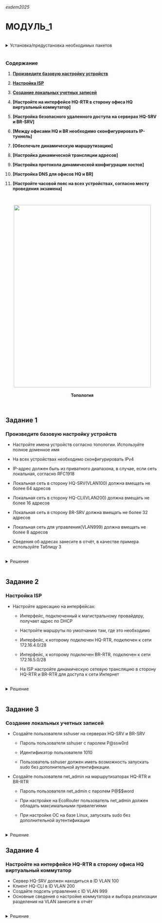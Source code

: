*exdem2025*
###
# МОДУЛЬ_1

<br/>

<details>
<summary>Установка/предустановка необходимых пакетов</summary>

 1.Нужно поставить галочку в "Система управления NetworkManager" в категории "Система управления сетевыми интерфейсами" для работы с утилитой "nmcli"
 <p align="center">
  <img width="1080" height="720" src="https://github.com/HatKodGor/exdem2025/blob/main/2.png"
<p\>
<p align="center"><strong>NM</strong></p>

2. В ALT Linux Server/JeOS(если необходимо и будет возможность устанавливать пакеты)
  -  apt-get update - обновление репозиториев пакетов
  -  apt-get install nano - текстовый редактор
  -  apt-get install NetworkManager-tui NetworkManager-cli - работа с сетевыми интерфейсами

<br/>


</details>

<br/>

### Содержание

1. **[Произведите базовую настройку устройств](https://github.com/HatKodGor/exdem2025/blob/main/README.md#%D0%BF%D1%80%D0%BE%D0%B8%D0%B7%D0%B2%D0%B5%D0%B4%D0%B8%D1%82%D0%B5-%D0%B1%D0%B0%D0%B7%D0%BE%D0%B2%D1%83%D1%8E-%D0%BD%D0%B0%D1%81%D1%82%D1%80%D0%BE%D0%B9%D0%BA%D1%83-%D1%83%D1%81%D1%82%D1%80%D0%BE%D0%B9%D1%81%D1%82%D0%B2)**

2. **[Настройка ISP](https://github.com/HatKodGor/exdem2025?tab=readme-ov-file#%D0%B7%D0%B0%D0%B4%D0%B0%D0%BD%D0%B8%D0%B5-2)**
  
3. **[Создание локальных учетных записей](https://github.com/HatKodGor/exdem2025?tab=readme-ov-file#%D0%B7%D0%B0%D0%B4%D0%B0%D0%BD%D0%B8%D0%B5-3)**
  
4. **[Настройте на интерфейсе HQ-RTR в сторону офиса HQ виртуальный коммутатор]**
   
5. **[Настройка безопасного удаленного доступа на серверах HQ-SRV и BR-SRV]**
  
6. **[Между офисами HQ и BR необходимо сконфигурировать IP-туннель]**

7. **[Обеспечьте динамическую маршрутизацию]**

8. **[Настройка динамической трансляции адресов]**

9. **[Настройка протокола динамической конфигурации хостов]**

10. **[Настройка DNS для офисов HQ и BR]**

11. **[Настройте часовой пояс на всех устройствах, согласно месту проведения экзамена]**

<br/>

<p align="center">
  <img width="450" height="600" src="https://github.com/user-attachments/assets/8ee209f5-6fed-4f03-bbe3-e202155957b3"
<p\>
<p align="center"><strong>Топология</strong></p>

<br/>

## Задание 1

### Произведите базовую настройку устройств

- Настройте имена устройств согласно топологии. Используйте полное доменное имя

- На всех устройствах необходимо сконфигурировать IPv4

- IP-адрес должен быть из приватного диапазона, в случае, если сеть локальная, согласно RFC1918

- Локальная сеть в сторону HQ-SRV(VLAN100) должна вмещать не более 64 адресов

- Локальная сеть в сторону HQ-CLI(VLAN200) должна вмещать не более 16 адресов

- Локальная сеть в сторону BR-SRV должна вмещать не более 32 адресов

- Локальная сеть для управления(VLAN999) должна вмещать не более 8 адресов

- Сведения об адресах занесите в отчёт, в качестве примера используйте Таблицу 3

<br/>

<details>
<summary>Решение</summary>
<br/>

**Полное доменное имя можно посмотреть в таблице для [Задания 10](https://github.com/damh66/demo2025/tree/main/module1#%D0%B7%D0%B0%D0%B4%D0%B0%D0%BD%D0%B8%D0%B5-10)**

<br/>

#### Настройка имен устройств на ALT Linux
```yml
hostnamectl set-hostname <FQDN>; exec bash
```
> FQDN (Fully Qualified Domain Name) - полное доменное имя
> 
> `exec bash` - обновление оболочки

<br/>

#### Настройка имен устройств на EcoRouter

Переходим в режим конфигурации и прописываем следующее:
```yml
hostname <name>
```
> `<name>` - желаемое имя устройства

<br/>

<table align="center">
  <tr>
    <td align="center">Сеть</td>
    <td align="center">Адрес подсети</td>
    <td align="center">Пул-адресов</td>
  </tr>
  <tr>
    <td align="center">SRV-Net (VLAN 100)</td>
    <td align="center">192.168.0.0/26</td>
    <td align="center">192.168.0.1 - 192.168.0.62</td>
  </tr>
  <tr>
    <td align="center">CLI-Net (VLAN 200)</td>
    <td align="center">192.168.1.0/28</td>
    <td align="center">192.168.1.65 - 192.168.1.78</td>
  </tr>
  <tr>
    <td align="center">BR-Net</td>
    <td align="center">192.168.2.0/27</td>
    <td align="center">192.168.2.1 - 192.168.2.30</td>
  </tr>
  <tr>
    <td align="center">MGMT (VLAN 999)</td>
    <td align="center">192.168.99.0/29</td>
    <td align="center">192.168.99.1 - 192.168.99.6</td>
  </tr>
  <tr>
    <td align="center">ISP-HQ</td>
    <td align="center">172.16.4.0/28</td>
    <td align="center">172.16.4.1 - 172.16.4.14</td>
  </tr>
  <tr>
    <td align="center">ISP-BR</td>
    <td align="center">172.16.5.0/28</td>
    <td align="center">172.16.5.1 - 172.16.5.14</td>
  </tr>
</table>
<p align="center"><strong>Таблица подсетей</strong></p>

<br/>

- **Пример таблицы адресации:**

  | Имя Устройства | IPv4                    | Интерфейс      | NIC     | Шлюз        |
  |----------------|-------------------------|----------------|---------|-------------|
  | ISP            | NAT (inet)              | ens33          | Internet|             |
  |                | 172.16.4.14/28          | ens34          | ISP_HQ  |             |
  |                | 172.16.5.14/28          | ens35          | ISP_BR  |             |
  |________________|_________________________|________________|_________|_____________|
  | HQ-RTR         | 172.16.4.1/28           | toISP(ge0)     | ISP_HQ  | 172.16.4.14 |
  |                | 192.168.0.81/29         | vl999          |         |             |
  |                | 192.168.0.62/26         | vl100(ge1)     |         |             |
  |                | 192.168.1.78/28         | vl200(ge1)     | HQ_NET  |             |
  |                | 172.16.0.1/30           | GRE            | TUN     |             |
  |________________|_________________________|________________|_________|_____________|
  | HQ-SRV         | 192.168.0.2/26          | ens34.100@ens34| SRV_NET | 192.168.0.62|
  |________________|_________________________|________________|_________|_____________|
  | HQ-CLI         | 192.168.1.65/28 (DHCP)  | ens34.200@ens34| CLI_NET | 192.168.1.78|
  |________________|_________________________|________________|_________|_____________|
  | BR-RTR         | 172.16.5.1/28           | toISP(ge0)     | ISP_BR  | 172.16.5.14 |
  |                | 192.168.2.1/27          | toBRS_RV(ge1)  | BR_NET  |             |
  |                | 172.16.0.2/30           | GRE            | TUN     |             |
  |________________|_________________________|________________|_________|_____________|
  | BR-SRV         | 192.168.2.2/27          | ens34          | BR_NET  | 192.168.2.1 |

> Адресация для **ISP** взята из следующего задания

<br/>

#### Наcтройка IP-адресации на **HQ-SRV**, **BR-SRV**, **HQ-CLI** (настройка IP-адресации на **ISP** проводится в [следующем задании](https://github.com/damh66/demo2025/tree/main/module1#%D0%B7%D0%B0%D0%B4%D0%B0%D0%BD%D0%B8%D0%B5-2))

Приводим файлы **`options`**, **`ipv4address`**, **`ipv4route`** в директории **`/etc/net/ifaces/*имя интерфейса*/`** к следующему виду (в примере **HQ-SRV**):
```yml
BOOTPROTO=static
TYPE=eth
NM_CONTROLLED=no
DISABLED=no
CONFIG_IPV4=yes
```
> **`options`**

```yml
192.168.*.*/*
```
> **'ipv4address'**

```yml
default via 192.168.*.*/*
```
> **'ipv4route'**


<br/>

#### Настройка IP-адресации на EcoRouter

Настраиваем интерфейс на **HQ-RTR**, который смотрит в сторону **ISP**:

- Создаем логический интерфейс:
```yml
interface toISP
  ip address 172.16.4.2/28
```

- Настраиваем физический порт:
```yml
port ge0
  service-instance ge0/toISP
    encapsulation untagged
```

- Объединеняем порт с интерфейсом:
```yml
interface toISP
  connect port ge0 service-instance ge0/toISP
```

<br/>

Настраиваем интерфейсы на **HQ-RTR**, которые смотрят в сторону **HQ-SRV** и **HQ-CLI** (с разделением на VLAN):

- Создаем два интерфейса:
```yml
interface vl.100
  description "to hq-srv"
  ip address 192.168.0.62/26
!
interface vl.200
  description "to hq-cli"
  ip address 192.168.1.78/28
```

- Настраиваем порт:
```yml
port ge1
  service-instance vl.100
    encapsulation dot1q 100
    rewrite pop 1
  service-instance vl.200
    encapsulation dot1q 200
    rewrite pop 1
```

- Объединяем порт с интерфейсами:
```yml
interface vl.100
  connect port ge1 service-instance vl.100
!
interface vl.200
  connect port ge1 service-instance vl.200
```

<br/>

#### Адресация на BR-RTR (без разделения на VLAN) настраивается аналогично примеру выше в сторону ISP

<br/>

#### Добавление маршрута по умолчанию в EcoRouter (HQ-RTR; BR-RTR)

Прописываем следующее:
```yml
ip route 0.0.0.0/0 172.16.4.14 - HQ-RTR
ip route 0.0.0.0/0 172.16.5.14 - BR-RTR
```

</details>

<br/>


## Задание 2

### Настройка ISP

- Настройте адресацию на интерфейсах:

  - Интерфейс, подключенный к магистральному провайдеру, получает адрес по DHCP

  - Настройте маршруты по умолчанию там, где это необходимо

  - Интерфейс, к которому подключен HQ-RTR, подключен к сети 172.16.4.0/28

  - Интерфейс, к которому подключен BR-RTR, подключен к сети 172.16.5.0/28

  - На ISP настройте динамическую сетевую трансляцию в сторону HQ-RTR и BR-RTR для доступа к сети Интернет

<br/>

<details>
<summary>Решение</summary>
<br/>

#### Настройка интерфейса, который получает IP-адрес по DHCP
При первом входе в систему должно быть уже предустановлено, на всякий:
<details>
Файл **`options`** (в директории интерфейса"cd /etc/net/ifaces") приводим к следующему виду:
 
```yml
BOOTPROTO=dhcp
TYPE=eth
DISABLED=no
CONFIG_IPV4=yes
```
> **`BOOTPROTO=dhcp`** - заменили статический способ настройки адреса на динамическое получение

</details>

<br/>

#### Настройка маршрута по умолчанию

Прописываем шлюз по умолчанию:
```yml
default via *адрес шлюза*
```
>**ipv4route**

<br/>

#### Настройка интерфейсов, смотрящих в сторону HQ-RTR и BR-RTR происходит аналогично настройке в [Задании 1](https://github.com/HatKodGor/exdem2025?tab=readme-ov-file#%D0%B7%D0%B0%D0%B4%D0%B0%D0%BD%D0%B8%D0%B5-1)
>**'options' - HQ-RTR/BR-RTR**
<details>
 
 ```yml
 BOOTPROTO=static
 TYPE=eth
 NM_CONTROLLED=no
 DISABLED=no
 CONFIG_IPV4=yes
 ```
</details>

<br/>

>**'ipv4address'**
<details>

 ```yml
172.16.4.14/28 - HQ-RTR
172.16.5.14/28 - BR-RTR
```
</details>

<br/>

#### Включение маршрутизации

В файле **`/etc/net/sysctl.conf`** изменяем строку:
```yml
net.ipv4.ip_forward = 1
```

<br/>

Изменения в файле **`sysctl.conf`** применяем следующей командой:
```yml
sysctl -p /etc/sysctl.conf
```

</details>

<br/>

## Задание 3

### Создание локальных учетных записей

- Создайте пользователя sshuser на серверах HQ-SRV и BR-SRV

  - Пароль пользователя sshuser с паролем P@ssw0rd

  - Идентификатор пользователя 1010

  - Пользователь sshuser должен иметь возможность запускать sudo без дополнительной аутентификации.

- Создайте пользователя net_admin на маршрутизаторах HQ-RTR и BR-RTR

  - Пароль пользователя net_admin с паролем P@$$word

  - При настройке на EcoRouter пользователь net_admin должен обладать максимальными привилегиями

  - При настройке ОС на базе Linux, запускать sudo без дополнительной аутентификации

<br/>

<details>
<summary>Решение</summary>
<br/>

#### Создание пользователя `sshuser` на серверах
(чтобы всё получилось нужно пользователю root дать доступ к sudo "nano cd /etc/sudoers" nano - по желанию) нужно расскомментировать текст, то где белый текст в левой стороне изначально стоит "#" его нужно убрать
<p align="center">
  <img  src="https://github.com/HatKodGor/exdem2025/blob/main/3.png">
<p\>

Создаем самого пользователя(мы находимся под пользователем root):
```yml
sudo useradd sshuser -u 1010
```
> опция **`-u`** позволяет указать идентификатор пользователя сразу при создании

<br/>

Задаем пароль:
```yml
sudo passwd sshuser
```

<br/>

Добавляем в группу **wheel**:
```yml
sudo usermod -aG wheel sshuser
```

<br/>

Добавляем строку в **`/etc/sudoers`**:
```yml
sshuser ALL=(ALL) NOPASSWD:ALL
```
> Позволяет запускать **sudo** без аутентификации 

<br/>

#### Создание пользователя `net_admin` на Ecorouter

Создаем самого пользователя:
```yml
(config)username net_admin
```

<br/>

Задаем пароль:
```yml
(config-user)password P@ssw0rd
```

<br/>

Присваиваем привилегии администратора:
```yml
(config-user)role admin
```


</details>

## Задание 4

### Настройте на интерфейсе HQ-RTR в сторону офиса HQ виртуальный коммутатор

- Сервер HQ-SRV должен находиться в ID VLAN 100
- Клиент HQ-CLI в ID VLAN 200
- Создайте подсеть управления с ID VLAN 999
- Основные сведения о настройке коммутатора и выбора реализации разделения на VLAN занесите в отчёт

<br/>

<details>
<summary>Решение</summary>
#### Настройка VLAN для серверов и клиентов


- **VLAN 100 для HQ-SRV:**
  - **На HQ-RTR:**
    ```yuml
    int vl.100
    ip add 192.168.0.62/26
    port ge1
    service-instance vl.100
    encapsulation dot1q 100
    rewrite pop 1
    connect ip interface vl.100
    ```
    - **На HQ-SRV:**
    ```yuml
    nmcli con add type vlan con-name ens34.100 ifname ens34.100 dev ens34 id 100 ip4 192.168.0.2/26 gw4 192.168.0.62
    ```
    
- **VLAN 200 для HQ-CLI:**
  - **На HQ-RTR:**
    ```yuml
    int vl.200
    ip add 192.168.1.78/28
    port ge1
    service-instance vl.200
    encapsulation dot1q 200
    rewrite pop 1
    connect ip interface vl.200
    ex
    wr mem
    ```
    **На HQ-CLI:**
    ``` yuml
    nmcli con add type vlan con-name ens34.200 ifname ens34.200 dev ens34 id 200 ip4 192.168.1.65/28 gw4 192.168.1.78
    ```

    

> **Отчёт:** Сведения по настройке коммутатора и выбору реализации разделения на VLAN занесите в отчёт.

</details>

<br/>
